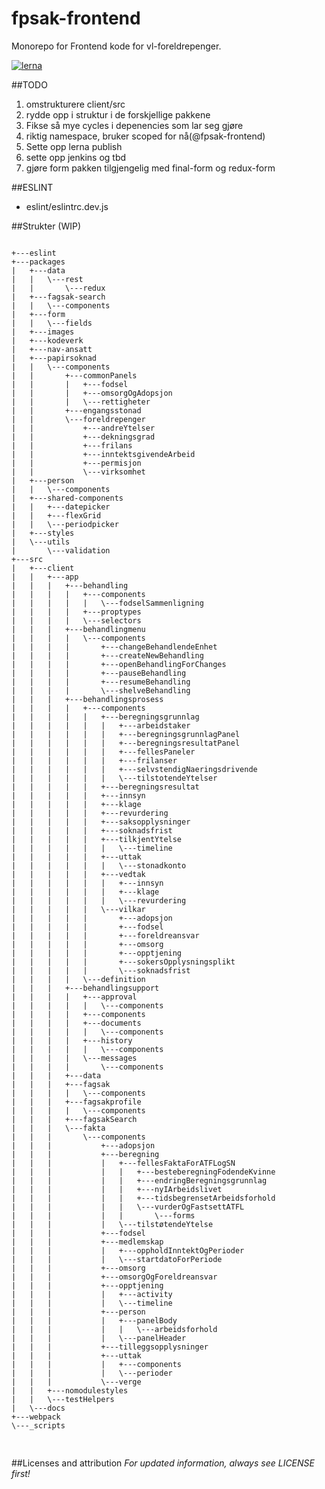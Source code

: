 # fpsak-frontend
Monorepo for Frontend kode for vl-foreldrepenger.

[![lerna](https://img.shields.io/badge/maintained%20with-lerna-cc00ff.svg)](https://lernajs.io/)

##TODO
1. omstrukturere client/src
2. rydde opp i struktur i de forskjellige pakkene
3. Fikse så mye cycles i depenencies som lar seg gjøre
4. riktig namespace, bruker scoped for nå(@fpsak-frontend)
5. Sette opp lerna publish
6. sette opp jenkins og tbd
7. gjøre form pakken tilgjengelig med final-form og redux-form


##ESLINT
- eslint/eslintrc.dev.js 

##Strukter (WIP)
<pre>
<code>
+---eslint
+---packages
|   +---data
|   |   \---rest
|   |       \---redux
|   +---fagsak-search
|   |   \---components
|   +---form
|   |   \---fields
|   +---images
|   +---kodeverk
|   +---nav-ansatt
|   +---papirsoknad
|   |   \---components
|   |       +---commonPanels
|   |       |   +---fodsel
|   |       |   +---omsorgOgAdopsjon
|   |       |   \---rettigheter
|   |       +---engangsstonad
|   |       \---foreldrepenger
|   |           +---andreYtelser
|   |           +---dekningsgrad
|   |           +---frilans
|   |           +---inntektsgivendeArbeid
|   |           +---permisjon
|   |           \---virksomhet
|   +---person
|   |   \---components
|   +---shared-components
|   |   +---datepicker
|   |   +---flexGrid
|   |   \---periodpicker
|   +---styles
|   \---utils
|       \---validation
+---src
|   +---client
|   |   +---app
|   |   |   +---behandling
|   |   |   |   +---components
|   |   |   |   |   \---fodselSammenligning
|   |   |   |   +---proptypes
|   |   |   |   \---selectors
|   |   |   +---behandlingmenu
|   |   |   |   \---components
|   |   |   |       +---changeBehandlendeEnhet
|   |   |   |       +---createNewBehandling
|   |   |   |       +---openBehandlingForChanges
|   |   |   |       +---pauseBehandling
|   |   |   |       +---resumeBehandling
|   |   |   |       \---shelveBehandling
|   |   |   +---behandlingsprosess
|   |   |   |   +---components
|   |   |   |   |   +---beregningsgrunnlag
|   |   |   |   |   |   +---arbeidstaker
|   |   |   |   |   |   +---beregningsgrunnlagPanel
|   |   |   |   |   |   +---beregningsresultatPanel
|   |   |   |   |   |   +---fellesPaneler
|   |   |   |   |   |   +---frilanser
|   |   |   |   |   |   +---selvstendigNaeringsdrivende
|   |   |   |   |   |   \---tilstotendeYtelser
|   |   |   |   |   +---beregningsresultat
|   |   |   |   |   +---innsyn
|   |   |   |   |   +---klage
|   |   |   |   |   +---revurdering
|   |   |   |   |   +---saksopplysninger
|   |   |   |   |   +---soknadsfrist
|   |   |   |   |   +---tilkjentYtelse
|   |   |   |   |   |   \---timeline
|   |   |   |   |   +---uttak
|   |   |   |   |   |   \---stonadkonto
|   |   |   |   |   +---vedtak
|   |   |   |   |   |   +---innsyn
|   |   |   |   |   |   +---klage
|   |   |   |   |   |   \---revurdering
|   |   |   |   |   \---vilkar
|   |   |   |   |       +---adopsjon
|   |   |   |   |       +---fodsel
|   |   |   |   |       +---foreldreansvar
|   |   |   |   |       +---omsorg
|   |   |   |   |       +---opptjening
|   |   |   |   |       +---sokersOpplysningsplikt
|   |   |   |   |       \---soknadsfrist
|   |   |   |   \---definition
|   |   |   +---behandlingsupport
|   |   |   |   +---approval
|   |   |   |   |   \---components
|   |   |   |   +---components
|   |   |   |   +---documents
|   |   |   |   |   \---components
|   |   |   |   +---history
|   |   |   |   |   \---components
|   |   |   |   \---messages
|   |   |   |       \---components
|   |   |   +---data
|   |   |   +---fagsak
|   |   |   |   \---components
|   |   |   +---fagsakprofile
|   |   |   |   \---components
|   |   |   +---fagsakSearch
|   |   |   \---fakta
|   |   |       \---components
|   |   |           +---adopsjon
|   |   |           +---beregning
|   |   |           |   +---fellesFaktaForATFLogSN
|   |   |           |   |   +---besteberegningFodendeKvinne
|   |   |           |   |   +---endringBeregningsgrunnlag
|   |   |           |   |   +---nyIArbeidslivet
|   |   |           |   |   +---tidsbegrensetArbeidsforhold
|   |   |           |   |   \---vurderOgFastsettATFL
|   |   |           |   |       \---forms
|   |   |           |   \---tilstøtendeYtelse
|   |   |           +---fodsel
|   |   |           +---medlemskap
|   |   |           |   +---oppholdInntektOgPerioder
|   |   |           |   \---startdatoForPeriode
|   |   |           +---omsorg
|   |   |           +---omsorgOgForeldreansvar
|   |   |           +---opptjening
|   |   |           |   +---activity
|   |   |           |   \---timeline
|   |   |           +---person
|   |   |           |   +---panelBody
|   |   |           |   |   \---arbeidsforhold
|   |   |           |   \---panelHeader
|   |   |           +---tilleggsopplysninger
|   |   |           +---uttak
|   |   |           |   +---components
|   |   |           |   \---perioder
|   |   |           \---verge
|   |   +---nomodulestyles
|   |   \---testHelpers
|   \---docs
+---webpack
\---_scripts

</code>
</pre>

##Licenses and attribution
*For updated information, always see LICENSE first!*

